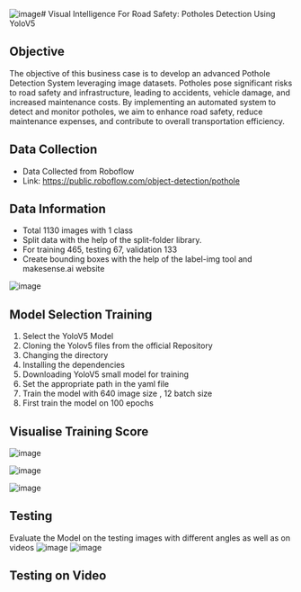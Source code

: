 ![image](https://github.com/user-attachments/assets/1b4275fc-fccd-43f8-b6b8-a3fdebaf2f3d)# Visual Intelligence For Road Safety: Potholes Detection Using YoloV5

## Objective
The objective of this business case is to develop an advanced Pothole Detection System leveraging image datasets. Potholes pose significant risks to road safety and infrastructure, leading to accidents, vehicle damage, and increased maintenance costs. By implementing an automated system to detect and monitor potholes, we aim to enhance road safety, reduce maintenance expenses, and contribute to overall transportation efficiency.

## Data Collection
*  Data Collected from Roboflow
* Link: https://public.roboflow.com/object-detection/pothole

## Data Information
* Total 1130 images with 1 class
* Split data with the help of the split-folder library.
* For training 465, testing 67, validation 133
* Create bounding boxes with the help of the label-img tool and makesense.ai website

  
![image](https://github.com/user-attachments/assets/3536270a-6732-4dd1-85e8-47f78035119b)

## Model Selection Training
 1. Select the YoloV5 Model 
 2. Cloning the Yolov5 files from the official Repository
 3. Changing the directory
 4. Installing the dependencies
 5. Downloading YoloV5 small model for training 
 6. Set the appropriate path in the yaml file
 7. Train the model with 640 image size , 12 batch size
 8. First train the model on 100 epochs

## Visualise Training Score 
![image](https://github.com/user-attachments/assets/f5e78186-bd41-4524-a65f-b77de80e966d)

![image](https://github.com/user-attachments/assets/f664bb50-f25c-4290-8793-d338a459c396)

![image](https://github.com/user-attachments/assets/463ee9f9-3675-4c7b-a514-09baa8c86f46)


## Testing
Evaluate the Model on the testing images with different angles as well as on videos
![image](https://github.com/user-attachments/assets/9df86a05-2c11-4682-b3ca-bc179192b630)
![image](https://github.com/user-attachments/assets/52be2824-bc9a-4e8c-b2d9-a68dbdc08f02)

## Testing on Video










